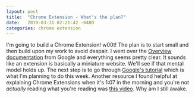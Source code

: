 ```yaml
---
layout: post
title:  "Chrome Extension - What's the plan?"
date:   2019-03-31 02:21:42 -0400
categories: chrome extension
---
```


I'm going to build a Chrome Extension! w00t! The plan is to start small and then
build upon my work to avoid despair. I went over the [Overview
documentation][google-overview] from Google and everything seems pretty clear.
It sounds like an extension is basically a miniature website. We'll see if that
mental model holds up. The next step is to go through [Google's
tutorial][google-tutorial] which is what I'm planning to do this week. Another
resource I found helpful at explaining Chrome Extensions when it's 1:07 in the
morning and you're not _actually_ reading what you're reading was [this
video][video-overview]. Why am I still awake.

[google-overview]: https://developer.chrome.com/extensions/overview
[google-tutorial]: https://developer.chrome.com/extensions/getstarted
[video-overview]: https://www.youtube.com/watch?v=uh84Asy2W4s
